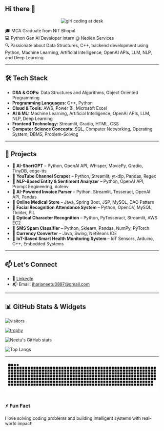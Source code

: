 

## Hi there 👋

<p align="center">
  <img src="https://assets8.lottiefiles.com/temp/lf20_ZYbSLD.json.gif" width="150" alt="girl coding at desk" />
</p>

🎓 MCA Graduate from NIT Bhopal  
💻 Python Gen AI Developer Intern @ Neolen Services  
🔍 Passionate about Data Structures, C++, backend development using Python, Machine Learning, Artificial Intelligence, OpenAI APIs, LLM, NLP, and Deep Learning

---

## 🛠️ Tech Stack

- **DSA & OOPs:** Data Structures and Algorithms, Object Oriented Programming  
- **Programming Languages:** C++, Python  
- **Cloud & Tools:** AWS, Power BI, Microsoft Excel  
- **AI & ML:** Machine Learning, Artificial Intelligence, OpenAI APIs, LLM, NLP, Deep Learning  
- **Frontend Technology:** Streamlit, Gradio, HTML, CSS  
- **Computer Science Concepts:** SQL, Computer Networking, Operating System, DBMS, Problem-Solving  

---

## 🚀 Projects

- 🔹 **AI-ShortGPT** – Python, OpenAI API, Whisper, MoviePy, Gradio, TinyDB, edge-tts  
- 🔹 **YouTube Channel Scraper** – Python, Streamlit, yt-dlp, Pandas, Regex  
- 🔹 **NLP-Based Entity & Sentiment Analyzer** – Python, OpenAI API, Prompt Engineering, dotenv  
- 🔹 **AI-Powered Invoice Parser** – Python, Streamlit, Tesseract, OpenAI API, Pandas  
- 🔹 **Online Medical Store** – Java, Spring Boot, JSP, MySQL, DAO Pattern  
- 🔹 **Facial Recognition Attendance System** – Python, OpenCV, MySQL, Tkinter, PIL  
- 🔹 **Optical Character Recognition** – Python, PyTesseract, Streamlit, AWS EC2  
- 🔹 **SMS Spam Classifier** – Python, Sklearn, Pandas, NumPy, PyTorch  
- 🔹 **Currency Converter** – Java, Swing, NetBeans IDE  
- 🔹 **IoT-Based Smart Health Monitoring System** – IoT Sensors, Arduino, C++, Embedded Systems


---

## 📫 Let's Connect

- 🔗 [LinkedIn](https://www.linkedin.com/in/neetu-jharia/)
- 📬 Email: jharianeetu0897@gmail.com

---

## 📊 GitHub Stats & Widgets

![visitors](https://visitor-badge.laobi.icu/badge?page_id=jharianeetu.jharianeetu)

[![trophy](https://github-profile-trophy.vercel.app/?username=jharianeetu&theme=onedark)](https://github.com/ryo-ma/github-profile-trophy)

![Neetu's GitHub stats](https://github-readme-stats.vercel.app/api?username=jharianeetu&show_icons=true&theme=radical)

![Top Langs](https://github-readme-stats.vercel.app/api/top-langs/?username=jharianeetu&layout=compact&theme=radical)


---

<p align="center">
  <img src="https://raw.githubusercontent.com/jharianeetu/snk/output/github-contribution-grid-snake.svg" alt="Snake animation" />
</p>


### ⚡ Fun Fact

I love solving coding problems and building intelligent systems with real-world impact!





